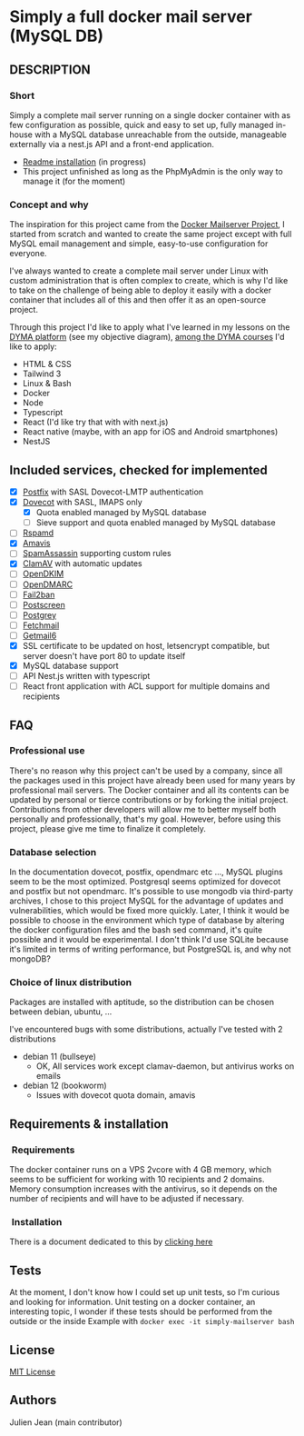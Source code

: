 # Simply a full docker mail server (MySQL DB)

## DESCRIPTION

### Short

Simply a complete mail server running on a single docker container with as few configuration as possible, quick and easy to set up, fully managed in-house with a MySQL database unreachable from the outside, manageable externally via a nest.js API and a front-end application.

- [Readme installation](INSTALLATION.md) (in progress)
- This project unfinished as long as the PhpMyAdmin is the only way  to manage it (for the moment)

### Concept and why

The inspiration for this project came from the [Docker Mailserver Project](https://github.com/docker-mailserver/docker-mailserver), I started from scratch and wanted to create the same project except with full MySQL email management and simple, easy-to-use configuration for everyone.

I've always wanted to create a complete mail server under Linux with custom administration that is often complex to create, which is why I'd like to take on the challenge of being able to deploy it easily with a docker container that includes all of this and then offer it as an open-source project.

Through this project I'd like to apply what I've learned in my lessons on the [DYMA platform](https://dyma.fr/) (see my objective diagram), [among the DYMA courses](https://dyma.fr/formations) I'd like to apply:

- HTML & CSS
- Tailwind 3
- Linux & Bash
- Docker
- Node
- Typescript
- React (I'd like try that with with next.js)
- React native (maybe, with an app for iOS and Android smartphones)
- NestJS

## Included services, checked for implemented

- [x] [Postfix](http://www.postfix.org) with SASL Dovecot-LMTP authentication
- [x] [Dovecot](https://www.dovecot.org) with SASL, IMAPS only
  - [x] Quota enabled managed by MySQL database
  - [ ] Sieve support and quota enabled managed by MySQL database
- [ ] [Rspamd](https://rspamd.com/)
- [x] [Amavis](https://www.amavis.org/)
- [ ] [SpamAssassin](http://spamassassin.apache.org/) supporting custom rules
- [x] [ClamAV](https://www.clamav.net/) with automatic updates
- [ ] [OpenDKIM](http://www.opendkim.org)
- [ ] [OpenDMARC](https://github.com/trusteddomainproject/OpenDMARC)
- [ ] [Fail2ban](https://www.fail2ban.org/wiki/index.php/Main_Page)
- [ ] [Postscreen](http://www.postfix.org/POSTSCREEN_README.html)
- [ ] [Postgrey](https://postgrey.schweikert.ch/)
- [ ] [Fetchmail](http://www.fetchmail.info/fetchmail-man.html)
- [ ] [Getmail6](https://getmail6.org/documentation.html)
- [x] SSL certificate to be updated on host, letsencrypt compatible, but server doesn't have port 80 to update itself
- [x] MySQL database support
- [ ] API Nest.js written with typescript
- [ ] React front application with ACL support for multiple domains and recipients

## FAQ

### Professional use

There's no reason why this project can't be used by a company, since all the packages used in this project have already been used for many years by professional mail servers.
The Docker container and all its contents can be updated by personal or tierce contributions or by forking the initial project.
Contributions from other developers will allow me to better myself both personally and professionally, that's my goal. However, before using this project, please give me time to finalize it completely.

### Database selection

In the documentation dovecot, postfix, opendmarc etc ..., MySQL plugins seem to be the most optimized.
Postgresql seems optimized for dovecot and postfix but not opendmarc.
It's possible to use mongodb via third-party archives,
I chose to this project MySQL for the advantage of updates and vulnerabilities, which would be fixed more quickly.
Later, I think it would be possible to choose in the environment which type of database by altering the docker configuration files and the bash sed command, it's quite possible and it would be experimental.
I don't think I'd use SQLite because it's limited in terms of writing performance, but PostgreSQL is, and why not mongoDB?

### Choice of linux distribution

Packages are installed with aptitude, so the distribution can be chosen between debian, ubuntu, ...

I've encountered bugs with some distributions, actually I've tested with 2 distributions

- debian 11 (bullseye)
  - OK, All services work except clamav-daemon, but antivirus works on emails
- debian 12 (bookworm)
  - Issues with dovecot quota domain, amavis

## Requirements & installation

###  Requirements

The docker container runs on a VPS 2vcore with 4 GB memory, which seems to be sufficient for working with 10 recipients and 2 domains.
Memory consumption increases with the antivirus, so it depends on the number of recipients and will have to be adjusted if necessary.

###  Installation

There is a document dedicated to this by [clicking here](INSTALLATION.md)

## Tests

At the moment, I don't know how I could set up unit tests, so I'm curious and looking for information.
Unit testing on a docker container, an interesting topic, I wonder if these tests should be performed from the outside or the inside
Example with `docker exec -it simply-mailserver bash`

## License

[MIT License](LICENSE.md)

## Authors

Julien Jean (main contributor)
